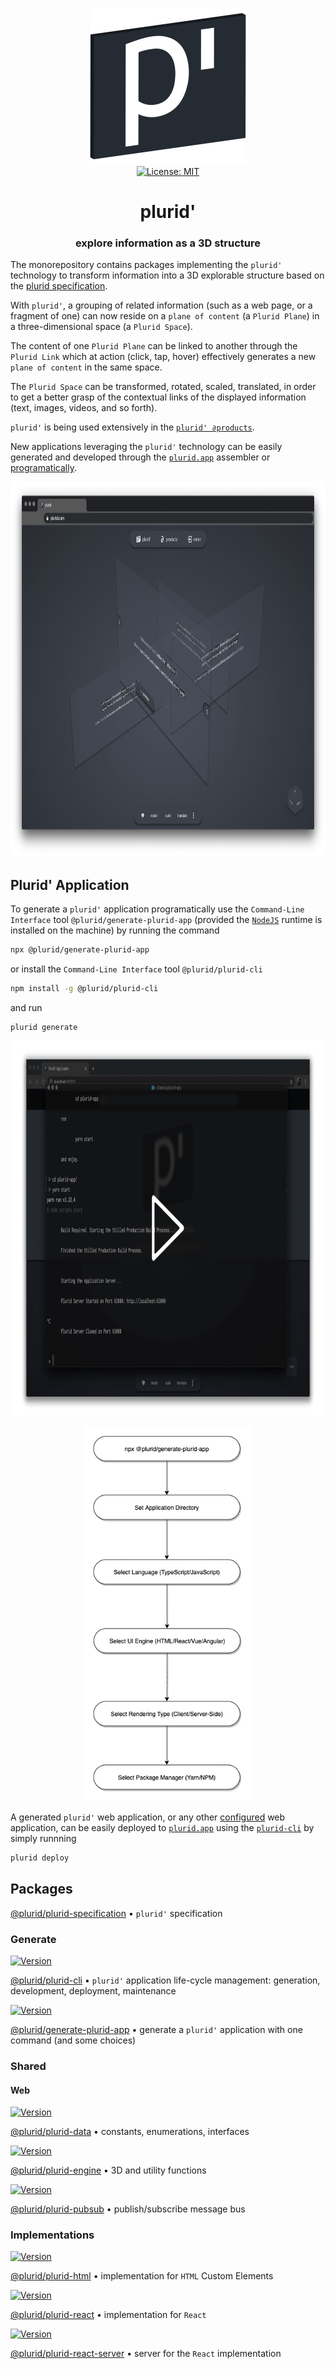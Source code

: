 <p align="center">
    <img src="https://raw.githubusercontent.com/plurid/plurid/master/about/identity/plurid-p-logo.png" height="250px">
    <br />
    <a target="_blank" href="https://github.com/plurid/plurid/blob/master/LICENSE">
        <img src="https://img.shields.io/badge/license-MIT-blue.svg?colorB=1380C3&style=for-the-badge" alt="License: MIT">
    </a>
</p>


<h1 align="center">
    plurid'
</h1>


<h3 align="center">
    explore information as a 3D structure
</h3>



The monorepository contains packages implementing the `plurid'` technology to transform information into a 3D explorable structure based on the [plurid specification](https://github.com/plurid/plurid/tree/master/packages/plurid-specification).

With `plurid'`, a grouping of related information (such as a web page, or a fragment of one) can now reside on a `plane of content` (a `Plurid Plane`) in a three-dimensional space (a `Plurid Space`).

The content of one `Plurid Plane` can be linked to another through the `Plurid Link` which at action (click, tap, hover) effectively generates a new `plane of content` in the same space.

The `Plurid Space` can be transformed, rotated, scaled, translated, in order to get a better grasp of the contextual links of the displayed information (text, images, videos, and so forth).

`plurid'` is being used extensively in the <a target="_blank" href="https://plurid.com/products">`plurid' ∂products`</a>.

New applications leveraging the `plurid'` technology can be easily generated and developed through the [`plurid.app`](https://plurid.app/assembler) assembler or [programatically](#plurid-application).


<p align="center">
    <img src="https://raw.githubusercontent.com/plurid/plurid/master/about/demo/plurid-com-example.png" height="600px">
</p>



## Plurid' Application

To generate a `plurid'` application programatically use the `Command-Line Interface` tool `@plurid/generate-plurid-app` (provided the [`NodeJS`](https://nodejs.org/en/) runtime is installed on the machine) by running the command

``` bash
npx @plurid/generate-plurid-app
```

or install the `Command-Line Interface` tool `@plurid/plurid-cli`

``` bash
npm install -g @plurid/plurid-cli
```

and run

```
plurid generate
```

<p align="center">
    <a target="_blank" href="https://youtu.be/aV7MWFDVFkk">
        <img src="https://raw.githubusercontent.com/plurid/plurid/master/about/demo/plurid-app-generate.png" height="600px">
    </a>
</p>

<p align="center">
    <img src="https://raw.githubusercontent.com/plurid/plurid/master/about/diagrams/plurid-generate.png" height="600px">
</p>

A generated `plurid'` web application, or any other [configured](https://manual.plurid.com/plurid-app/deploy) web application, can be easily deployed to [`plurid.app`](https://plurid.app) using the [`plurid-cli`][plurid-cli] by simply runnning

``` bash
plurid deploy
```



## Packages


[@plurid/plurid-specification][plurid-specification] • `plurid'` specification

[plurid-specification]: https://github.com/plurid/plurid/tree/master/packages/plurid-specification


### Generate

<a target="_blank" href="https://www.npmjs.com/package/@plurid/plurid-cli">
    <img src="https://img.shields.io/npm/v/@plurid/plurid-cli.svg?logo=npm&colorB=1380C3&style=for-the-badge" alt="Version">
</a>

[@plurid/plurid-cli][plurid-cli] • `plurid'` application life-cycle management: generation, development, deployment, maintenance

[plurid-cli]: https://github.com/plurid/plurid/tree/master/packages/plurid-cli



<a target="_blank" href="https://www.npmjs.com/package/@plurid/generate-plurid-app">
    <img src="https://img.shields.io/npm/v/@plurid/generate-plurid-app.svg?logo=npm&colorB=1380C3&style=for-the-badge" alt="Version">
</a>

[@plurid/generate-plurid-app][generate-plurid-app] • generate a `plurid'` application with one command (and some choices)

[generate-plurid-app]: https://github.com/plurid/plurid/tree/master/packages/plurid/web/generate-plurid-app



### Shared


#### Web

<a target="_blank" href="https://www.npmjs.com/package/@plurid/plurid-data">
    <img src="https://img.shields.io/npm/v/@plurid/plurid-data.svg?logo=npm&colorB=1380C3&style=for-the-badge" alt="Version">
</a>

[@plurid/plurid-data][plurid-data] • constants, enumerations, interfaces

[plurid-data]: https://github.com/plurid/plurid/tree/master/packages/plurid/web/plurid-data



<a target="_blank" href="https://www.npmjs.com/package/@plurid/plurid-engine">
    <img src="https://img.shields.io/npm/v/@plurid/plurid-engine.svg?logo=npm&colorB=1380C3&style=for-the-badge" alt="Version">
</a>

[@plurid/plurid-engine][plurid-engine] • 3D and utility functions

[plurid-engine]: https://github.com/plurid/plurid/tree/master/packages/plurid/web/plurid-engine



<a target="_blank" href="https://www.npmjs.com/package/@plurid/plurid-pubsub">
    <img src="https://img.shields.io/npm/v/@plurid/plurid-pubsub.svg?logo=npm&colorB=1380C3&style=for-the-badge" alt="Version">
</a>

[@plurid/plurid-pubsub][plurid-pubsub] • publish/subscribe message bus

[plurid-pubsub]: https://github.com/plurid/plurid/tree/master/packages/plurid/web/plurid-pubsub



### Implementations


<a target="_blank" href="https://www.npmjs.com/package/@plurid/plurid-html">
    <img src="https://img.shields.io/npm/v/@plurid/plurid-html.svg?logo=npm&colorB=1380C3&style=for-the-badge" alt="Version">
</a>

[@plurid/plurid-html][plurid-html] • implementation for `HTML` Custom Elements

[plurid-html]: https://github.com/plurid/plurid/tree/master/packages/plurid/web/plurid-html



<a target="_blank" href="https://www.npmjs.com/package/@plurid/plurid-react">
    <img src="https://img.shields.io/npm/v/@plurid/plurid-react.svg?logo=npm&colorB=1380C3&style=for-the-badge" alt="Version">
</a>

[@plurid/plurid-react][plurid-react] • implementation for `React`

[plurid-react]: https://github.com/plurid/plurid/tree/master/packages/plurid/web/plurid-react



<a target="_blank" href="https://www.npmjs.com/package/@plurid/plurid-react-server">
    <img src="https://img.shields.io/npm/v/@plurid/plurid-react-server.svg?logo=npm&colorB=1380C3&style=for-the-badge" alt="Version">
</a>

[@plurid/plurid-react-server][plurid-react-server] • server for the `React` implementation

[plurid-react-server]: https://github.com/plurid/plurid/tree/master/packages/plurid/web/plurid-react-server
